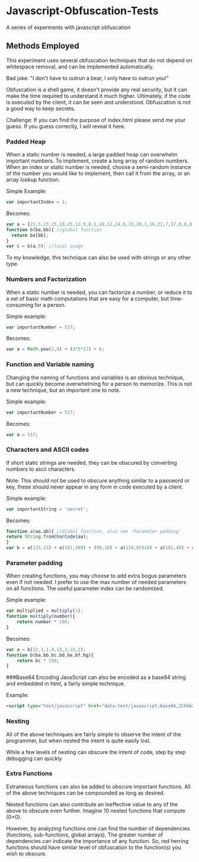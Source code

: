 # Javascript-Obfuscation-Tests
A series of experments with javascript obfuscation

## Methods Employed
This experiment uses several obfuscation techniques that do not depend on whitespace removal, and can be implemented automatically.

Bad joke: "I don't have to outrun a bear, I only have to outrun you!"

Obfuscation is a shell game, it doesn't provide any real security, but it can make the time required to understand it much higher. Ultimately, if the code is executed by the client, it can be seen and understood. Obfuscation is not a good way to keep secrets.

Challenge: If you can find the purpose of index.html please send me your guess. If you guess correctly, I will reveal it here.

### Padded Heap
When a static number is needed, a large padded heap can overwhelm important numbers.
To implement, create a long array of random numbers. When an index or static number is needed, choose a semi-random instance of the number you would like to implement, then call it from the array, or an array lookup function.

Simple Example:
```javascript
var importantIndex = 1;
```

Becomes:
```javascript
var a = [21,5,23,25,10,25,12,9,8,1,20,12,24,8,13,20,1,16,21,7,17,0,8,8,18]; //global array
function b(ba,bb){ //global function
  return ba[bb];
}
var c = b(a,9); //local usage
```

To my knowledge, this technique can also be used with strings or any other type.

### Numbers and Factorization
When a static number is needed, you can factorize a number, or reduce it to a set of basic math computations that are easy for a computer, but time-consuming for a person.

Simple example:
```javascript
var importantNumber = 517;
```

Becomes:
```javascript
var a = Math.pow(2,8) + (3*5*17) + 6;
```

### Function and Variable naming
Changing the naming of functions and variables is an obvious technique, but can quickly become overwhelming for a person to memorize. This is not a new technique, but an important one to note.

Simple example:
```javascript
var importantNumber = 517;
```

Becomes:
```javascript
var a = 517;
```

### Characters and ASCII codes
If short static strings are needed, they can be obscured by converting numbers to ascii characters.

Note: This should not be used to obscure anything similar to a password or key, these should never appear in any form in code executed by a client.

Simple example:
```javascript
var importantString = 'secret';
```

Becomes:
```javascript
function a(aa,ab){ //Global function, also see 'Parameter padding'
return String.fromCharCode(aa);
}
var b = a(115,15) + a(101,489) + (99,18) + a(114,82910) + a(101,48) + a(114,46);
```

### Parameter padding
When creating functions, you may choose to add extra bogus parameters even if not needed. I prefer to use the max number of needed parameters on all functions. The useful parameter index can be randomized.

Simple example:
```javascript
var multiplied = multiply(1);
function multiply(number){
	return number * 100;
}
```

Becomes:
```javascript
var a = b(12,3,1,4,13,3,15,2);
function b(ba,bb,bc,bd,be,bf,bg){
	return bc * 100;
}
```

###Base64 Encoding
JavaScript can also be encoded as a base64 string and embedded in html, a fairly simple technique.

Example:
```html
<script type="text/javascript" href="data:text/javascript;base64,JChkb2N1bWVudCkucmVhZHkoZnVuY3Rpb24oKXthbGVydCgiSGVsbG8gV29ybGRzISIpfSk7"></script>
```

### Nesting
All of the above techniques are fairly simple to observe the intent of the programmer, but when nested the intent is quite easily lost.

While a few levels of nesting can obscure the intent of code, step by step debugging can quickly 

### Extra Functions
Extraneous functions can also be added to obscure important functions. All of the above techniques can be compounded as long as desired.

Nested functions can also contribute an ineffective value to any of the above to obscure even further. Imagine 10 nested functions that compute (0+0).

However, by analyzing functions one can find the number of dependencies (functions, sub-functions, global arrays). The greater number of dependencies can indicate the importance of any function. So, red herring functions should have similar level of obfuscation to the function(s) you wish to obscure.
